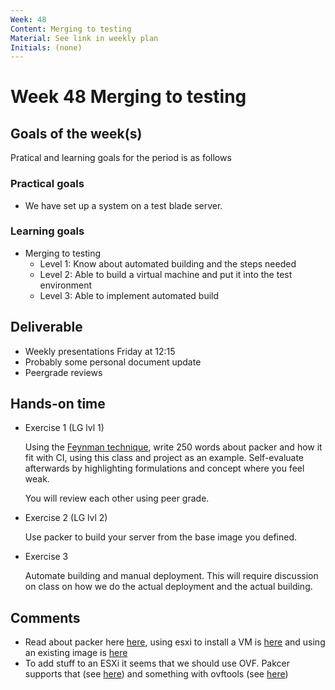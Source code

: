 ```yaml
---
Week: 48
Content: Merging to testing
Material: See link in weekly plan
Initials: (none)
---
```


# Week 48 Merging to testing

## Goals of the week(s)
Pratical and learning goals for the period is as follows

### Practical goals
* We have set up a system on a test blade server.

### Learning goals
* Merging to testing
  * Level 1: Know about automated building and the steps needed
  * Level 2: Able to build a virtual machine and put it into the test environment
  * Level 3: Able to implement automated build

## Deliverable
* Weekly presentations Friday at 12:15
* Probably some personal document update
* Peergrade reviews

## Hands-on time

* Exercise 1 (LG lvl 1)

  Using the [Feynman technique](https://www.youtube.com/watch?v=tkm0TNFzIeg), write 250 words about packer and how it fit with CI, using this class and project as an example. Self-evaluate afterwards by highlighting formulations and concept where you feel weak.

  You will review each other using peer grade.

* Exercise 2 (LG lvl 2)

  Use packer to build your server from the base image you defined.

* Exercise 3

  Automate building and manual deployment. This will require discussion on class on how we do the actual deployment and the actual building.


## Comments
* Read about packer here [here](https://www.packer.io/intro/), using esxi to install a VM is [here](https://www.packer.io/docs/builders/vmware-iso.html) and using an existing image is [here](https://www.packer.io/docs/builders/vmware-vmx.html)
* To add stuff to an ESXi it seems that we should use OVF. Pakcer supports that (see [here](https://www.packer.io/docs/builders/virtualbox-ovf.html)) and something with ovftools (see [here](https://www.vmware.com/support/developer/ovf/))  
